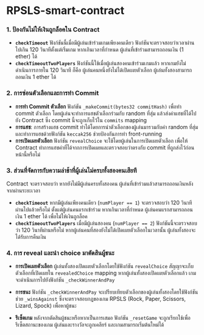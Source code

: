 # RPSLS-smart-contract
### 1. **ป้องกันไม่ให้เงินถูกล็อคใน Contract**

- **`checkTimeout`** ฟังก์ชันนี้เมื่อมีผู้เล่นเข้าร่วมเกมเพียงคนเดียว ฟังก์ชันจะตรวจสอบว่าเวลาผ่านไปเกิน 120 วินาทีตั้งแต่เริ่มเกม หากเกินเวลาที่กำหนด ผู้เล่นที่เข้าร่วมสามารถถอนเงิน (1 ether) ได้ 
- **`checkTimeoutTwoPlayers`** ฟังก์ชันนี้ใช้เมื่อผู้เล่นสองคนเข้าร่วมเกมแล้ว หากเกมยังไม่ดำเนินการภายใน 120 วินาที ก็คือ ผู้เล่นคนหนึ่งยังไม่ได้เปิดเผยตัวเลือก ผู้เล่นทั้งสองสามารถถอนเงิน 1 ether ได้

### 2. **การซ่อนตัวเลือกและการทำ Commit** 

- **การทำ Commit ตัวเลือก**
ฟังก์ชัน `_makeCommit(bytes32 commitHash)` เพื่อทำ commit ตัวเลือก โดยผู้เล่นจะทำการแฮชตัวเลือกร่วมกับ random ที่สุ่ม แล้วส่งค่าแฮชที่ได้ไปยัง Contract ซึ่ง commit นี้จะถูกเก็บไว้ใน `commits` mapping
- **การแฮช**: 
  การสร้างแฮช commit ทำได้โดยการนำตัวเลือกของผู้เล่นมารวมกับค่า random ที่สุ่ม และทำการแฮชด้วยฟังก์ชัน `keccak256` ช่วยป้องกันการทำ front-running 
- **การเปิดเผยตัวเลือก**
  ฟังก์ชัน `revealChoice` จะใช้โดยผู้เล่นในการเปิดเผยตัวเลือก เพื่อให้ Contract ทำการแฮชค่าที่ได้จากการเปิดเผยและตรวจสอบว่าตรงกับ commit ที่ถูกส่งไว้ก่อนหน้านี้หรือไม่

### 3. **ส่วนที่จัดการกับความล่าช้าที่ผู้เล่นไม่ครบทั้งสองคนเสียที**
Contract จะตรวจสอบว่า หากยังไม่มีผู้เล่นครบทั้งสองคน ผู้เล่นที่เข้าร่วมแล้วสามารถถอนเงินหลังจากผ่านระยะเวลา

- **`checkTimeout`** หากมีผู้เล่นเพียงคนเดียว (`numPlayer == 1`) จะตรวจสอบว่า 120 วินาทีผ่านไปแล้วหรือไม่ ตั้งแต่ผู้เล่นคนแรกเข้าร่วม หากเกินเวลาที่กำหนด ผู้เล่นคนแรกสามารถถอนเงิน 1 ether ได้ เพื่อไม่ให้เงินถูกล็อค
- **`checkTimeoutTwoPlayers`** เมื่อมีผู้เล่นสองคน (`numPlayer == 2`) ฟังก์ชันนี้จะตรวจสอบว่า 120 วินาทีผ่านหรือไม่ หากผู้เล่นคนที่สองยังไม่ได้เปิดเผยตัวเลือกในเวลานั้น ผู้เล่นทั้งสองจะได้รับการคืนเงิน

### 4. **การ reveal และนำ choice มาตัดสินผู้ชนะ**

- **การเปิดเผยตัวเลือก** ผู้เล่นทั้งสองเปิดเผยตัวเลือกโดยใช้ฟังก์ชัน `revealChoice` สัญญาจะเก็บตัวเลือกที่เปิดเผยใน `revealedChoice` mapping หากผู้เล่นทั้งสองเปิดเผยตัวเลือกแล้ว เกมจะดำเนินการไปยังฟังก์ชัน `_checkWinnerAndPay`
  
- **การชนะ**
  ฟังก์ชัน `_checkWinnerAndPay` จะเปรียบเทียบตัวเลือกของผู้เล่นทั้งสองโดยใช้ฟังก์ชันช่วย `_winsAgainst` ซึ่งจะตรวจสอบกฎของเกม RPSLS (Rock, Paper, Scissors, Lizard, Spock) เพื่อหาผู้ชนะ 
 
- **รีเซ็ตเกม**
  หลังจากตัดสินผู้ชนะหรือหากเป็นการเสมอ ฟังก์ชัน `_resetGame` จะถูกเรียกใช้เพื่อรีเซ็ตสถานะของเกม ผู้เล่นและรางวัลจะถูกเคลียร์ และเกมสามารถเริ่มต้นใหม่ได้


